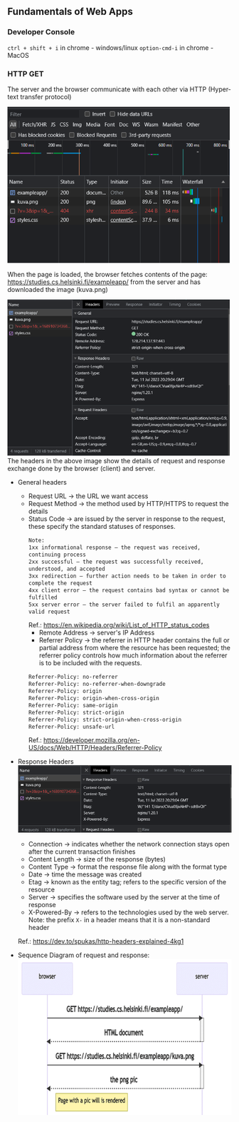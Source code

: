 ## Fundamentals of Web Apps

### Developer Console

`ctrl + shift + i` in chrome - windows/linux
`option-cmd-i` in chrome - MacOS

### HTTP GET

The server and the browser communicate with each other via HTTP (Hyper-text transfer protocol)

<img src="./network-img.png" width="500" height="350">

When the page is loaded, the browser fetches contents of the page: https://studies.cs.helsinki.fi/exampleapp/ from the server and has downloaded the image (kuva.png)

<img src="./network-headers.png" width="500" height="350"> <br>
The headers in the above image show the details of request and response exchange done by the browser (client) and server.

- General headers

  - Request URL → the URL we want access
  - Request Method → the method used by HTTP/HTTPS to request the details
  - Status Code → are issued by the server in response to the request, these specify the standard statuses of responses.
    ```
    Note:
    1xx informational response – the request was received, continuing process
    2xx successful – the request was successfully received, understood, and accepted
    3xx redirection – further action needs to be taken in order to complete the request
    4xx client error – the request contains bad syntax or cannot be fulfilled
    5xx server error – the server failed to fulfil an apparently valid request
    ```
    Ref.: https://en.wikipedia.org/wiki/List_of_HTTP_status_codes
    - Remote Address → server's IP Address
    - Referrer Policy → the referrer in HTTP header contains the full or partial address from where the resource has been requested; the referrer policy controls how much information about the referrer is to be included with the requests.
    ```
    Referrer-Policy: no-referrer
    Referrer-Policy: no-referrer-when-downgrade
    Referrer-Policy: origin
    Referrer-Policy: origin-when-cross-origin
    Referrer-Policy: same-origin
    Referrer-Policy: strict-origin
    Referrer-Policy: strict-origin-when-cross-origin
    Referrer-Policy: unsafe-url
    ```
    Ref.: https://developer.mozilla.org/en-US/docs/Web/HTTP/Headers/Referrer-Policy

- Response Headers <br>
  <img src="./network-response.png"> <br>

  - Connection → indicates whether the network connection stays open after the current transaction finishes
  - Content Length → size of the response (bytes)
  - Content Type → format the response file along with the format type
  - Date → time the message was created
  - Etag → known as the entity tag; refers to the specific version of the resource
  - Server → specifies the software used by the server at the time of response
  - X-Powered-By → refers to the technologies used by the web server. Note: the prefix `X-` in a header means that it is a non-standard header

  Ref.: https://dev.to/spukas/http-headers-explained-4kg1 <br>

- Sequence Diagram of request and response: <br>
  <img src="./req-res-seq-img.png" width="700" height="350"> <br>
